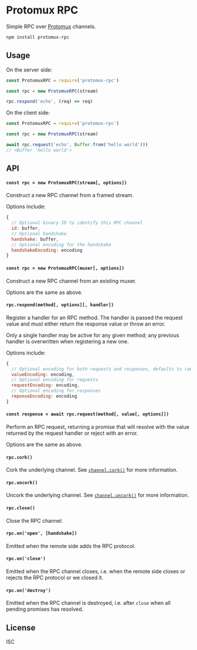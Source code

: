 # Protomux RPC

Simple RPC over [Protomux](https://github.com/mafintosh/protomux) channels.

```sh
npm install protomux-rpc
```

## Usage

On the server side:

```js
const ProtomuxRPC = require('protomux-rpc')

const rpc = new ProtomuxRPC(stream)

rpc.respond('echo', (req) => req)
```

On the client side:

```js
const ProtomuxRPC = require('protomux-rpc')

const rpc = new ProtomuxRPC(stream)

await rpc.request('echo', Buffer.from('hello world')))
// <Buffer 'hello world'>
```

## API

#### `const rpc = new ProtomuxRPC(stream[, options])`

Construct a new RPC channel from a framed stream.

Options include:

```js
{
  // Optional binary ID to identify this RPC channel
  id: buffer,
  // Optional handshake
  handshake: buffer,
  // Optional encoding for the handshake
  handshakeEncoding: encoding
}
```

#### `const rpc = new ProtomuxRPC(muxer[, options])`

Construct a new RPC channel from an existing muxer.

Options are the same as above.

#### `rpc.respond(method[, options][, handler])`

Register a handler for an RPC method. The handler is passed the request value and must either return the response value or throw an error.

Only a single handler may be active for any given method; any previous handler is overwritten when registering a new one.

Options include:

```js
{
  // Optional encoding for both requests and responses, defaults to raw
  valueEncoding: encoding,
  // Optional encoding for requests
  requestEncoding: encoding,
  // Optional encoding for responses
  reponseEncoding: encoding
}
```

#### `const response = await rpc.request(method[, value[, options]])`

Perform an RPC request, returning a promise that will resolve with the value returned by the request handler or reject with an error.

Options are the same as above.

#### `rpc.cork()`

Cork the underlying channel. See [`channel.cork()`](https://github.com/mafintosh/protomux#channelcork) for more information.

#### `rpc.uncork()`

Uncork the underlying channel. See [`channel.uncork()`](https://github.com/mafintosh/protomux#channeluncork) for more information.

#### `rpc.close()`

Close the RPC channel.

#### `rpc.on('open', [handshake])`

Emitted when the remote side adds the RPC protocol.

#### `rpc.on('close')`

Emitted when the RPC channel closes, i.e. when the remote side closes or rejects the RPC protocol or we closed it.

#### `rpc.on('destroy')`

Emitted when the RPC channel is destroyed, i.e. after `close` when all pending promises has resolved.

## License

ISC
